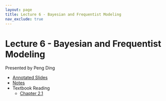 ```yaml
---
layout: page
title: Lecture 6 - Bayesian and Frequentist Modeling
nav_exclude: true
---
```


# Lecture 6 - Bayesian and Frequentist Modeling

Presented by Peng Ding

- [Annotated Slides](https://drive.google.com/file/d/1XnqyqGSoR00dQa9x5KIGLFWwLzjs7w2s/view?usp=drive_link)
- [Notes](https://drive.google.com/file/d/1gjyNo-sJ0OVGcO9Enw6oaEwFfxb8nIPh/view?usp=sharing)
- Textbook Reading
  - [Chapter 2.1](https://data102.org/ds-102-book/content/chapters/02/01_parameter_estimation.html)
